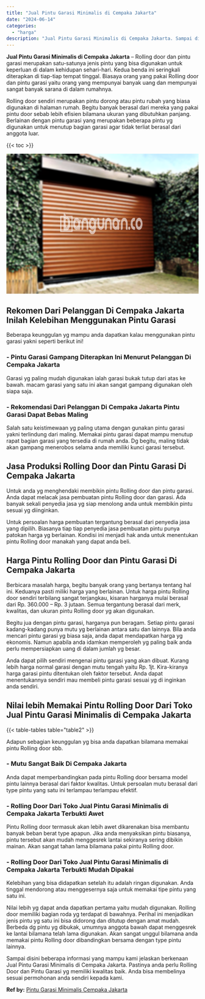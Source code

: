 ```yaml
---
title: "Jual Pintu Garasi Minimalis di Cempaka Jakarta"
date: "2024-06-14"
categories: 
  - "harga"
description: "Jual Pintu Garasi Minimalis di Cempaka Jakarta. Sampai disini beberapa informasi yang mampu kami jelaskan berkenaan Jual Pintu Garasi Minimalis di Cempaka Ja..."
---
```


**Jual Pintu Garasi Minimalis di Cempaka Jakarta** – Rolling door dan pintu garasi merupakan satu-satunya jenis pintu yang bisa digunakan untuk keperluan di dalam kehidupan sehari-hari. Kedua benda ini seringkali diterapkan di tiap-tiap tempat tinggal. Biasaya orang yang pakai Rolling door dan pintu garasi yaitu orang yang mempunyai banyak uang dan mempunyai sangat banyak sarana di dalam rumahnya.

Rolling door sendiri merupakan pintu dorong atau pintu rubah yang biasa digunakan di halaman rumah. Begitu banyak berasal dari mereka yang pakai pintu door sebab lebih efisien bilamana ukuran yang dibutuhkan panjang. Berlainan dengan pintu garasi yang merupakan beberapa pintu yg digunakan untuk menutup bagian garasi agar tidak terliat berasal dari anggota luar.

{{< toc >}}

![Jual Pintu Garasi Minimalis di Cempaka Jakarta](/images/pintu-garasi-55.png)

## Rekomen Dari Pelanggan Di Cempaka Jakarta Inilah Kelebihan Menggunakan Pintu Garasi

Beberapa keunggulan yg mampu anda dapatkan kalau menggunakan pintu garasi yakni seperti berikut ini!

### \- Pintu Garasi Gampang Diterapkan Ini Menurut Pelanggan Di Cempaka Jakarta

Garasi yg paling mudah digunakan ialah garasi bukak tutup dari atas ke bawah. macam garasi yang satu ini akan sangat gampang digunakan oleh siapa saja.

### \- Rekomendasi Dari Pelanggan Di Cempaka Jakarta Pintu Garasi Dapat Bebas Maling

Salah satu keistimewaan yg paling utama dengan gunakan pintu garasi yakni terlindung dari maling. Memakai pintu garasi dapat mampu menutup rapat bagian garasi yang tersedia di rumah anda. Dg begitu, maling tidak akan gampang menerobos selama anda memiliki kunci garasi tersebut.

## Jasa Produksi Rolling Door dan Pintu Garasi Di Cempaka Jakarta

Untuk anda yg menghendaki membikin pintu Rolling door dan pintu garasi. Anda dapat melacak jasa pembuatan pintu Rolling door dan garasi. Ada banyak sekali penyedia jasa yg siap menolong anda untuk membikin pintu sesuai yg diinginkan.

Untuk persoalan harga pembuatan tergantung berasal dari penyedia jasa yang dipilih. Biasanya tiap tiap penyedia jasa pembuatan pintu punya patokan harga yg berlainan. Kondisi ini menjadi hak anda untuk menentukan pintu Rolling door manakah yang dapat anda beli.

## Harga Pintu Rolling Door dan Pintu Garasi Di Cempaka Jakarta

Berbicara masalah harga, begitu banyak orang yang bertanya tentang hal ini. Keduanya pasti miliki harga yang berlainan. Untuk harga pintu Rolling door sendiri terbilang sangat terjangkau, kisaran harganya mulai berasal dari Rp. 360.000 – Rp. 3 jutaan. Semua tergantung berasal dari merk, kwalitas, dan ukuran pintu Rolling door yg akan digunakan.

Begitu jua dengan pintu garasi, harganya pun beragam. Setiap pintu garasi kadang-kadang punya mutu yg berlainan antara satu dan lainnya. Bila anda mencari pintu garasi yg biasa saja, anda dapat mendapatkan harga yg ekonomis. Namun apabila anda idamkan memperoleh yg paling baik anda perlu mempersiapkan uang di dalam jumlah yg besar.

Anda dapat pilih sendiri mengenai pintu garasi yang akan dibuat. Kurang lebih harga normal garasi dengan mutu tengah yaitu Rp. 1jt. Kira-kiranya harga garasi pintu ditentukan oleh faktor tersebut. Anda dapat menentukannya sendiri mau membeli pintu garasi sesuai yg di inginkan anda sendiri.

## Nilai lebih Memakai Pintu Rolling Door Dari Toko Jual Pintu Garasi Minimalis di Cempaka Jakarta

{{< table-tables table="table2" >}}

Adapun sebagian keunggulan yg bisa anda dapatkan bilamana memakai pintu Rolling door sbb.

### \- Mutu Sangat Baik Di Cempaka Jakarta

Anda dapat memperbandingkan pada pintu Rolling door bersama model pintu lainnya berasal dari faktor kwalitas. Untuk persoalan mutu berasal dari type pintu yang satu ini terlampau terlampau efektif.

### \- Rolling Door Dari Toko Jual Pintu Garasi Minimalis di Cempaka Jakarta Terbukti Awet

Pintu Rolling door termasuk akan lebih awet dikarenakan bisa membantu banyak beban berat type apapun. Jika anda menyaksikan pintu biasanya, pintu tersebut akan mudah menggesrek lantai sekiranya sering dibikin mainan. Akan sangat tahan lama bilamana pakai pintu Rolling door.

### \- Rolling Door Dari Toko Jual Pintu Garasi Minimalis di Cempaka Jakarta Terbukti Mudah Dipakai

Kelebihan yang bisa didapatkan setelah itu adalah ringan digunakan. Anda tinggal mendorong atau menggesernya saja untuk memakai tipe pintu yang satu ini.

Nilai lebih yg dapat anda dapatkan pertama yaitu mudah digunakan. Rolling door memiliki bagian roda yg terdapat di bawahnya. Perihal ini menjadikan jenis pintu yg satu ini bisa didorong dan ditutup dengan amat mudah. Berbeda dg pintu yg dibukak, umumnya anggota bawah dapat menggesrek ke lantai bilamana telah lama digunakan. Akan sangat unggul bilamana anda memakai pintu Rolling door dibandingkan bersama dengan type pintu lainnya.

Sampai disini beberapa informasi yang mampu kami jelaskan berkenaan Jual Pintu Garasi Minimalis di Cempaka Jakarta. Pastinya anda perlu Rolling Door dan Pintu Garasi yg memiliki kwalitas baik. Anda bisa membelinya sesuai permohonan anda sendiri kepada kami.

**Ref by:** [Pintu Garasi Minimalis Cempaka Jakarta](https://id.wikipedia.org/wiki/Pintu)
